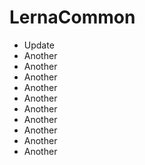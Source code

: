 # LernaCommon

- Update
- Another
- Another
- Another
- Another
- Another
- Another
- Another
- Another
- Another
- Another
